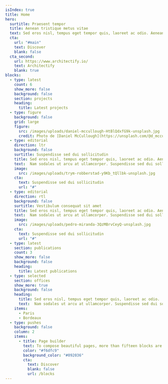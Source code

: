 ```yaml
---
isIndex: true
title: Home
hero:
  surtitle: Praesent tempor
  title: Aenean tristique metus vitae
  text: Sed eros nisl, tempus eget tempor quis, laoreet ac odio. Aenean tristique metus vitae mollis imperdiet. Nam sodales ut arcu at ullamcorper. Suspendisse sed dui sollicitudin, aliquet diam in, aliquam arcu. Vestibulum consequat sit amet est eleifend laoreet. Praesent tempor arcu ex, et elementum neque dictum venenatis. 
  cta:
    url: "#main"
    text: Discover
    blank: false
  cta_second:
    url: https://www.architectify.io/
    text: Architectify
    blank: true
blocks:
  - type: latest
    count: 6
    show_more: false
    background: false
    section: projects
    heading:
      title: Latest projects
  - type: figure
    background: false
    grid: large
    figure:
      src: /images/uploads/daniel-mccullough-HtBlQdxfG9k-unsplash.jpg
      credit: Photo de [Daniel McCullough](https://unsplash.com/@d_mccullough?utm_source=unsplash&utm_medium=referral&utm_content=creditCopyText) on [Unsplash](https://unsplash.com/fr/photos/HtBlQdxfG9k?utm_source=unsplash&utm_medium=referral&utm_content=creditCopyText")
  - type: editorial
    direction: ltr
    background: false
    surtitle: Suspendisse sed dui sollicitudin
    title: Sed eros nisl, tempus eget tempor quis, laoreet ac odio. Aenean tristique metus vitae mollis imperdiet.
    text:  Nam sodales ut arcu at ullamcorper. Suspendisse sed dui sollicitudin, aliquet diam in, aliquam arcu. Vestibulum consequat sit amet est eleifend laoreet. Praesent tempor arcu ex, et elementum neque dictum venenatis. 
    image:
      src: /images/uploads/trym-robberstad-y9Kb_tQllbk-unsplash.jpg
    cta:
      text: Suspendisse sed dui sollicitudin
      url: "#"
  - type: editorial
    direction: rtl
    background: false
    surtitle: Vestibulum consequat sit amet
    title: Sed eros nisl, tempus eget tempor quis, laoreet ac odio. Aenean tristique metus vitae mollis imperdiet.
    text:  Nam sodales ut arcu at ullamcorper. Suspendisse sed dui sollicitudin, aliquet diam in, aliquam arcu. Vestibulum consequat sit amet est eleifend laoreet. Praesent tempor arcu ex, et elementum neque dictum venenatis. 
    image:
      src: /images/uploads/pedro-miranda-3QzMBrvCeyQ-unsplash.jpg
    cta:
      text: Suspendisse sed dui sollicitudin
      url: "#"
  - type: latest
    section: publications
    count: 3
    show_more: false
    background: false
    heading:
      title: Latest publications
  - type: selected
    section: offices
    show_more: true
    background: false
    heading:
      title: Sed eros nisl, tempus eget tempor quis, laoreet ac odio.
      text:  Nam sodales ut arcu at ullamcorper. Suspendisse sed dui sollicitudin, aliquet diam in, aliquam arcu. Vestibulum consequat sit amet est eleifend laoreet.
    items:
      - Paris
      - Bordeaux
  - type: pushes
    background: false
    column: 2
    items:
      - title: Page builder
        text: To compose beautiful pages, more than fifteen blocks are available to boost their content. Available for pages and offices.
        color: "#f6dfc9"
        background_color: "#092036"
        cta:
          text: Discover
          blank: false
          url: /blocks
---
```

